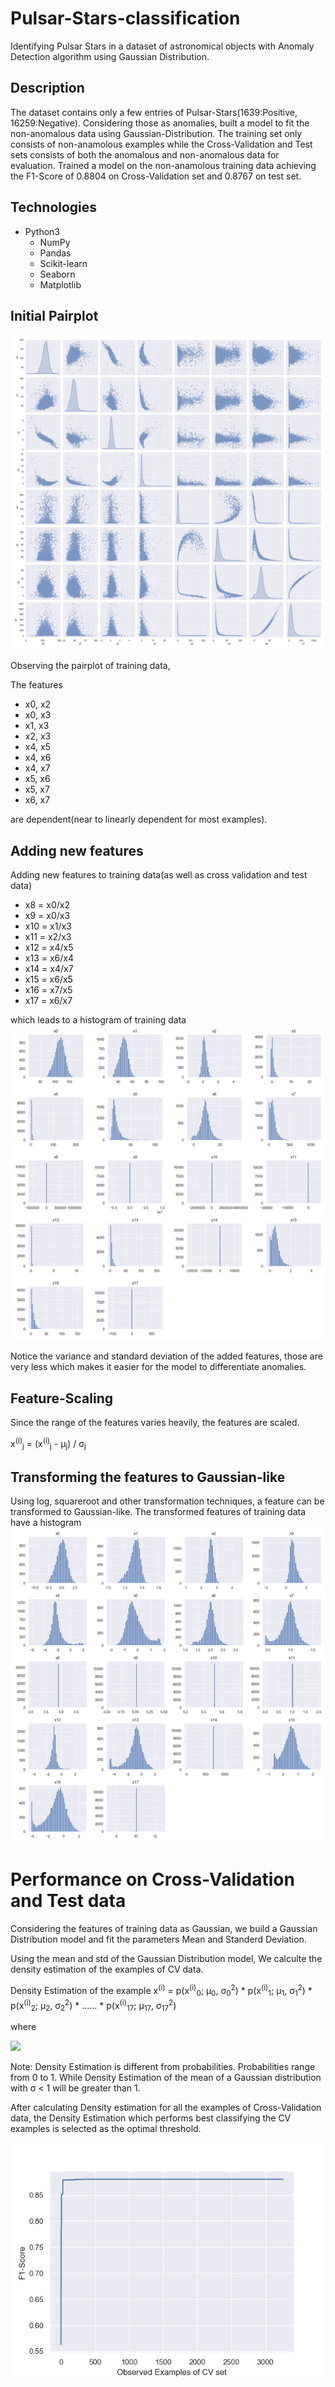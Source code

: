 # Pulsar-Stars-classification
Identifying Pulsar Stars in a dataset of astronomical objects with Anomaly Detection algorithm using Gaussian Distribution.

## Description
The dataset contains only a few entries of Pulsar-Stars(1639:Positive, 16259:Negative). Considering those as anomalies, built a model to fit the non-anomalous data using 
Gaussian-Distribution. The training set only consists of non-anamolous examples while the Cross-Validation and Test sets consists of both the anomalous and non-anomalous
data for evaluation. Trained a model on the non-anamolous training data achieving the F1-Score of 0.8804 on Cross-Validation set and 0.8767 on test set.

## Technologies
* Python3
  * NumPy
  * Pandas
  * Scikit-learn
  * Seaborn
  * Matplotlib

## Initial Pairplot

![](img/init_pairplot.png?raw=true "Title")

Observing the pairplot of training data,

The features
  * x0, x2
  * x0, x3
  * x1, x3
  * x2, x3
  * x4, x5
  * x4, x6
  * x4, x7
  * x5, x6
  * x5, x7
  * x6, x7

are dependent(near to linearly dependent for most examples).

## Adding new features

Adding new features to training data(as well as cross validation and test data)

  * x8 = x0/x2
  * x9 = x0/x3
  * x10 = x1/x3
  * x11 = x2/x3
  * x12 = x4/x5
  * x13 = x6/x4
  * x14 = x4/x7
  * x15 = x6/x5
  * x16 = x7/x5
  * x17 = x6/x7

which leads to a histogram of training data
![](img/init_hist.png?raw=true "Title")

Notice the variance and standard deviation of the added features, those are very less which makes it easier for the model to differentiate anomalies.


## Feature-Scaling
Since the range of the features varies heavily, the features are scaled.

   x<sup>(i)</sup><sub>j</sub> = (x<sup>(i)</sup><sub>j</sub> - &mu;<sub>j</sub>) / &sigma;<sub>j</sub>

## Transforming the features to Gaussian-like

Using log, squareroot and other transformation techniques, a feature can be transformed to Gaussian-like. 
The transformed features of training data have a histogram
![](img/transformed_hist.png?raw=true "Title")

# Performance on Cross-Validation and Test data

Considering the features of training data as Gaussian, we build a Gaussian Distribution model and fit the parameters Mean and Standerd Deviation.

Using the mean and std of the Gaussian Distribution model,
We calculte the density estimation of the examples of CV data.


Density Estimation of the example x<sup>(i)</sup> = p(x<sup>(i)</sup><sub>0</sub>; &mu;<sub>0</sub>, &sigma;<sub>0</sub><sup>2</sup>) * p(x<sup>(i)</sup><sub>1</sub>; &mu;<sub>1</sub>, &sigma;<sub>1</sub><sup>2</sup>) * p(x<sup>(i)</sup><sub>2</sub>; &mu;<sub>2</sub>, &sigma;<sub>2</sub><sup>2</sup>) * ...... * p(x<sup>(i)</sup><sub>17</sub>; &mu;<sub>17</sub>, &sigma;<sub>17</sub><sup>2</sup>)

where

![](https://latex.codecogs.com/svg.latex?\Large&space;p({x^{(i)}_j};\mu_j,\sigma_j^2)=\frac{1}{\sqrt{2\pi}\sigma_j}e^{-(\frac{x^{(i)}_j-\mu_j}{\sigma_j})^2}) 

<!-- p(x<sup>(i)</sup><sub>j</sub>; &mu;<sub>j</sub>, &sigma;<sub>j</sub>)= e<sup>{-(x<sup>{(i)}</sup><sub>j</sub>- &mu;<sub>j</sub>)/&sigma;<sub>j</sub>)<sup>2</sup>}</sup> -->

Note: Density Estimation is different from probabilities. Probabilities range from 0 to 1. While Density Estimation of the mean of a Gaussian distribution with &sigma; < 1 will be greater than 1.
  
After calculating Density estimation for all the examples of Cross-Validation data, the Density Estimation which performs best classifying the CV examples is selected as the optimal threshold.

![](img/history.png?raw=true "Title")